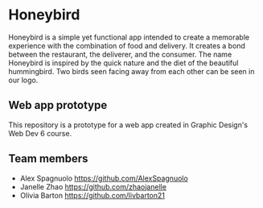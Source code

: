 # Honeybird

Honeybird is a simple yet functional app intended to create a memorable experience with the combination of food and delivery. It creates a bond between the restaurant, the deliverer, and the consumer. The name Honeybird is inspired by the quick nature and the diet of the beautiful hummingbird. Two birds seen facing away from each other can be seen in our logo.

## Web app prototype

This repository is a prototype for a web app created in Graphic Design's Web Dev 6 course.

## Team members

- Alex Spagnuolo <https://github.com/AlexSpagnuolo>
- Janelle Zhao <https://github.com/zhaojanelle>
- Olivia Barton <https://github.com/livbarton21>
